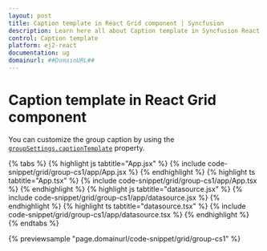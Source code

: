 ```yaml
---
layout: post
title: Caption template in React Grid component | Syncfusion
description: Learn here all about Caption template in Syncfusion React Grid component of Syncfusion Essential JS 2 and more.
control: Caption template 
platform: ej2-react
documentation: ug
domainurl: ##DomainURL##
---
```


# Caption template in React Grid component

You can customize the group caption by using the [`groupSettings.captionTemplate`](https://ej2.syncfusion.com/angular/documentation/api/grid/groupSettings/#captionTemplate) property.

{% tabs %}
{% highlight js tabtitle="App.jsx" %}
{% include code-snippet/grid/group-cs1/app/App.jsx %}
{% endhighlight %}
{% highlight ts tabtitle="App.tsx" %}
{% include code-snippet/grid/group-cs1/app/App.tsx %}
{% endhighlight %}
{% highlight js tabtitle="datasource.jsx" %}
{% include code-snippet/grid/group-cs1/app/datasource.jsx %}
{% endhighlight %}
{% highlight ts tabtitle="datasource.tsx" %}
{% include code-snippet/grid/group-cs1/app/datasource.tsx %}
{% endhighlight %}
{% endtabs %}

 {% previewsample "page.domainurl/code-snippet/grid/group-cs1" %}